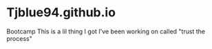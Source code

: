 # Tjblue94.github.io
Bootcamp
This is a lil thing I got I've been working on called "trust the process"
